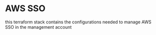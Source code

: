 # AWS SSO

this terraform stack contains the configurations needed to manage AWS SSO in the management account
